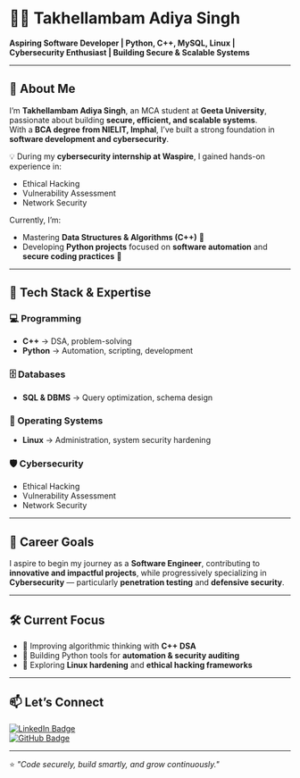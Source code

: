 # 👨‍💻 Takhellambam Adiya Singh  

**Aspiring Software Developer | Python, C++, MySQL, Linux | Cybersecurity Enthusiast | Building Secure & Scalable Systems**  

---

## 🚀 About Me  

I’m **Takhellambam Adiya Singh**, an MCA student at **Geeta University**, passionate about building **secure, efficient, and scalable systems**.  
With a **BCA degree from NIELIT, Imphal**, I’ve built a strong foundation in **software development and cybersecurity**.  

💡 During my **cybersecurity internship at Waspire**, I gained hands-on experience in:
- Ethical Hacking  
- Vulnerability Assessment  
- Network Security  

Currently, I’m:
- Mastering **Data Structures & Algorithms (C++)** 🧩  
- Developing **Python projects** focused on **software automation** and **secure coding practices** 🔐  

---

## 🧠 Tech Stack & Expertise  

### 💻 Programming  
- **C++** → DSA, problem-solving  
- **Python** → Automation, scripting, development  

### 🗄️ Databases  
- **SQL & DBMS** → Query optimization, schema design  

### 🐧 Operating Systems  
- **Linux** → Administration, system security hardening  

### 🛡️ Cybersecurity  
- Ethical Hacking  
- Vulnerability Assessment  
- Network Security  

---

## 🎯 Career Goals  

I aspire to begin my journey as a **Software Engineer**, contributing to **innovative and impactful projects**, while progressively specializing in **Cybersecurity** — particularly **penetration testing** and **defensive security**.

---

## 🛠️ Current Focus  

- 📘 Improving algorithmic thinking with **C++ DSA**  
- 🧩 Building Python tools for **automation & security auditing**  
- 🔐 Exploring **Linux hardening** and **ethical hacking frameworks**

---

## 📫 Let’s Connect  

[![LinkedIn Badge](https://img.shields.io/badge/LinkedIn-blue?style=for-the-badge&logo=linkedin)](https://www.linkedin.com/in/adiya-takhellambam/)  
[![GitHub Badge](https://img.shields.io/badge/GitHub-black?style=for-the-badge&logo=github)](https://github.com/AdiyaTakhell)

---

⭐ *"Code securely, build smartly, and grow continuously."*  
